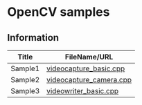 # OpenCV samples

## Information

|Title|FileName/URL|
|-----|------------|
|Sample1|[videocapture_basic.cpp](https://github.com/opencv/opencv/blob/master/samples/cpp/videocapture_basic.cpp)|
|Sample2|[videocapture_camera.cpp](https://github.com/opencv/opencv/blob/master/samples/cpp/videocapture_camera.cpp)|
|Sample3|[videowriter_basic.cpp](https://github.com/opencv/opencv/blob/master/samples/cpp/videowriter_basic.cpp)|